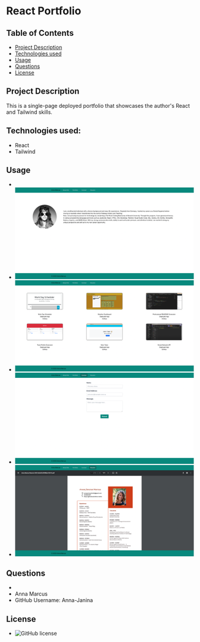 # React Portfolio


**Table of Contents**
-
- [Project Description](#project-description)
- [Technologies used](#technologies-used)
- [Usage](#usage)
- [Questions](#questions)
- [License](#license)


**Project Description**
-
This is a single-page deployed portfolio that showcases the author's React and Tailwind skills.


**Technologies used:**
-
- React
- Tailwind


## Usage
-
- ![alt text](./src/images/About.png)
- ![alt text](./src/images/Portfolio.png)
- ![alt text](./src/images/Contact.png)
- ![alt text](./src/images/Resume.png)


## Questions
-
- Anna Marcus
- GitHub Username: Anna-Janina

**License**
-
- ![GitHub license](https://img.shields.io/badge/license-MIT-blue.svg)

